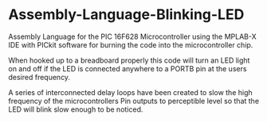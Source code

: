 # Assembly-Language-Blinking-LED
Assembly Language for the PIC 16F628 Microcontroller using the MPLAB-X IDE with PICkit software for burning the code into the microcontroller chip.

When hooked up to a breadboard properly this code will turn an LED light on and off if the LED is connected anywhere to a PORTB pin at the users desired frequency. 

A series of interconnected delay loops have been created to slow the high frequency of the microcontrollers Pin outputs to perceptible level so that the LED will blink slow enough to be noticed.

